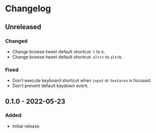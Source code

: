 # Changelog

## Unreleased

### Changed

- Change browse tweet default shortcut: `t` to `b`.
- Change browse tweet default shortcut: `alt+t` to `alt+b`.

### Fixed

- Don't execute keyboard shortcut when `input` or `textarea` is focused.
- Don't prevent default keydown event.

## 0.1.0 - 2022-05-23

### Added

- Initial release.
